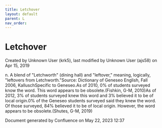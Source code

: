 ```yaml
---
title: Letchover
layout: default
parent: L
nav_order:
---
```


# Letchover

Created by  Unknown User (krk5), last modified by  Unknown User (ajs58) on Apr 15, 2019

n. A blend of &quot;Letchworth&quot; (dining hall) and &quot;leftover,&quot; meaning, logically, &quot;leftovers from Letchworth.&quot;Source: Dictionary of Geneseo English, Fall 2006, KalluschSpecific to Geneseo.As of 2010, 0% of students surveyed know the word. This word appears to be obsolete.(Fishkin, G-M, 2010)As of 2012, 3% of students surveyed knew this word and 3% believed it to be of local origin.0% of the Geneseo students surveyed said they knew the word. Of those surveyed, 84% believed it to be of local origin. However, the word appears to be obsolete.(Shutes, G-M, 2019)

Document generated by Confluence on May 22, 2023 12:37


